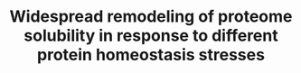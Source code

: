 ---
title: "Widespread remodeling of proteome solubility in response to different protein homeostasis stresses"

location: "PNAS"

authors: "Sui X, Pires DEV, Ormsby AR, Cox D, Nie S, Vecchi G, Vendruscolo M, Ascher DB, Reid GE, Hatters DM."

year: "2020"

doi: https://doi.org/10.1073/pnas.1912897117

weight: 16

color: "#fff"

draft: false
buttons:
  - btype: Full text
    icon: book # optional: use an icon from icons.yaml
    newTab: true
    url: "https://doi.org/10.1073/pnas.1912897117"
  - btype: Data
    icon: data
    newTab: true
    url: "https://doi.org/10.26188/5dca31ba90f09"
---